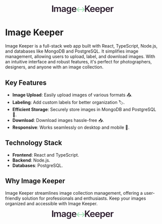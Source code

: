 <p align="center">
  <img src="https://github.com/mnosov622/image-keeper/blob/main/client/src/assets/Logo.svg" alt="Image Keeper Logo" width="200" height="auto">
</p>

# Image Keeper

Image Keeper is a full-stack web app built with React, TypeScript, Node.js, and databases like MongoDB and PostgreSQL. It simplifies image management, allowing users to upload, label, and download images. With an intuitive interface and robust features, it's perfect for photographers, designers, and anyone with an image collection.

## Key Features

- **Image Upload**: Easily upload images of various formats 📤.
- **Labeling**: Add custom labels for better organization 🏷️.
- **Efficient Storage**: Securely store images in MongoDB and PostgreSQL 💾.
- **Download**: Download images hassle-free 📥.
- **Responsive**: Works seamlessly on desktop and mobile 📱.

## Technology Stack

- **Frontend**: React and TypeScript.
- **Backend**: Node.js.
- **Databases**: PostgreSQL.

## Why Image Keeper

Image Keeper streamlines image collection management, offering a user-friendly solution for professionals and enthusiasts. Keep your images organized and accessible with Image Keeper.

<p align="center">
  <img src="https://github.com/mnosov622/image-keeper/blob/main/client/src/assets/Logo.svg" alt="Image Keeper Logo" width="200" height="auto">
</p>

